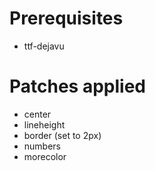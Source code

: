 # Prerequisites
* ttf-dejavu

# Patches applied
* center
* lineheight
* border (set to 2px)
* numbers
* morecolor
